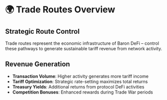 # 🌍 Trade Routes Overview

## Strategic Route Control
Trade routes represent the economic infrastructure of Baron DeFi – control these pathways to generate sustainable tariff revenue from network activity.

## Revenue Generation
- **Transaction Volume**: Higher activity generates more tariff income
- **Tariff Optimization**: Strategic rate-setting maximizes total returns  
- **Treasury Yields**: Additional returns from protocol DeFi activities
- **Competition Bonuses**: Enhanced rewards during Trade War periods